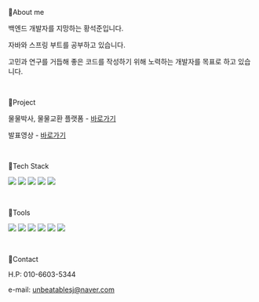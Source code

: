 📌About me

백엔드 개발자를 지망하는 황석준입니다. 

자바와 스프링 부트를 공부하고 있습니다.

고민과 연구를 거듭해 좋은 코드를 작성하기 위해 노력하는 개발자를 목표로 하고 있습니다.

<br>

📌Project

물물박사, 물물교환 플랫폼 - [바로가기](https://moolmooldoctor.shop/)

발표영상 - [바로가기](https://www.youtube.com/watch?v=0ctyjB97S3o)

<br>
 
📌Tech Stack

<img src="https://img.shields.io/badge/JAVA-007396?style=flat&logo=java&logoColor=white"> <img src="https://img.shields.io/badge/Springboot-6DB33F?style=flat&logo=Springboot&logoColor=white"> <img src="https://img.shields.io/badge/gradle-02303A?style=flat&logo=gradle&logoColor=white"> <img src="https://img.shields.io/badge/MySQL-4479A1??style=flat&logo=MySQL&logoColor=white"> <img src="https://img.shields.io/badge/HTML5-black?style=flat&logo=HTML5&logoColor=white">

<br>
     
📌Tools

<img src="https://img.shields.io/badge/intelliJ-red?style=flat&logo=IntelliJ+IDEA&logoColor=white"> <img src="https://img.shields.io/badge/Github-black?style=flat&logo=github&logoColor=white"> <img src="https://img.shields.io/badge/Slack-purple?style=flat&logo=Slack&logoColor=white"> <img src="https://img.shields.io/badge/AWS-%23FF9900.svg?style=flat&logo=AmazonAWS&logoColor=white"> <img src="https://img.shields.io/badge/Git-black?style=flat&logo=Git&logoColor=white"> <img src="https://img.shields.io/badge/Notion-orange?style=flat&logo=Notion&logoColor=white">

<br>

📌Contact

H.P: 010-6603-5344

e-mail: unbeatablesj@naver.com
